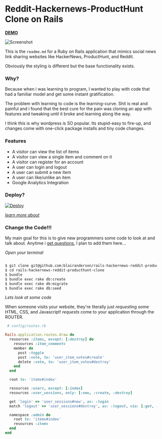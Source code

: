 # Reddit-Hackernews-ProductHunt Clone on Rails

**[DEMO](https://hackernews-rails-clone.herokuapp.com/)**

![Screenshot](https://cdn.rawgit.com/blairanderson/rails-hackernews-reddit-producthunt-clone/master/public/screenshot.png)

This is the `readme.md` for a Ruby on Rails application that mimics social news link sharing websites like HackerNews, ProductHunt, and Reddit.

Obviously the styling is different but the base functionality exists.

### Why?

Because when i was learning to program, I wanted to play with code that had a familiar model and get some instant gratification.

The problem with learning to code is the learning-curve. Shit is real and painful and i found that the best cure for the pain was cloning an app with features and tweaking until it broke and learning along the way.

I think this is why wordpress is SO popular. Its stupid-easy to fire-up, and changes come with one-click package installs and tiny code changes.



### Features

- A visitor can view the list of items
- A visitor can view a single item and comment on it
- A visitor can register for an account
- A user can login and logout
- A user can submit a new item
- A user can like/unlike an item
- Google Analytics Integration


### Deploy?

[![Deploy](https://www.herokucdn.com/deploy/button.png)](https://heroku.com/deploy)

*[learn more about](https://devcenter.heroku.com/articles/app-json-schema)*

### Change the Code!!!

My main goal for this is to give new programmers some code to look at and talk about. Anytime i [get questions](https://github.com/blairanderson/rails-hackernews-reddit-producthunt-clone/issues), I plan to add them here...

*Open your terminal*

```bash

$ git clone git@github.com:blairanderson/rails-hackernews-reddit-producthunt-clone.git
$ cd rails-hackernews-reddit-producthunt-clone
$ bundle
$ bundle exec rake db:create
$ bundle exec rake db:migrate
$ bundle exec rake db:seed

```

*Lets look at some code*

When someone visits your website, they're literally just *request*ing some HTML, CSS, and Javascript! *requests* come to your application through the ROUTER.

```ruby
 # config/routes.rb

Rails.application.routes.draw do
  resources :items, except: [:destroy] do
    resources :item_comments
    member do
      post :toggle
      post :vote, to: 'user_item_votes#create'
      delete :vote, to: 'user_item_votes#destroy'
    end
  end

  root to: 'items#index'

  resources :users, except: [:index]
  resources :user_sessions, only: [:new, :create, :destroy]

  get 'login' => 'user_sessions#new', as: :login
  match 'logout' => 'user_sessions#destroy', as: :logout, via: [:get, :post]

  namespace :admin do
    root to: 'items#index'
    resources :items
  end
end

```
